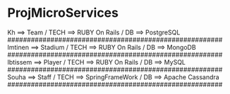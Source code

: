 # ProjMicroServices

Kh ==>  Team / TECH ==> RUBY On Rails / DB ==> PostgreSQL #######################################################
Imtinen ==> Stadium / TECH ==> RUBY On Rails / DB ==> MongoDB #######################################################
Ibtissem ==> Player / TECH ==> RUBY On Rails / DB ==> MySQL #######################################################
Souha ==> Staff  / TECH ==> SpringFrameWork / DB ==> Apache Cassandra #######################################################
